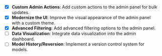 - [x] **Custom Admin Actions**: Add custom actions to the admin panel for bulk updates.
- [x] **Modernize the UI**: Improve the visual appearance of the admin panel with a custom theme.
- [x] **Advanced Filtering**: Add advanced filtering options to the admin panel.
- [ ] **Data Visualization**: Integrate data visualization into the admin dashboard.
- [ ] **Model History/Reversion**: Implement a version control system for models.